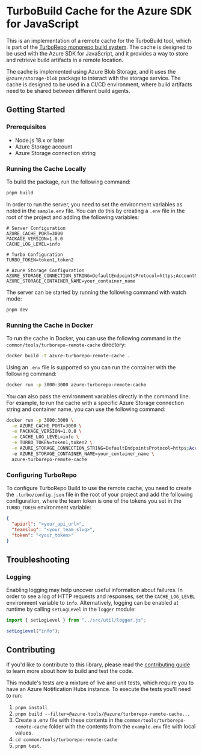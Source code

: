 # TurboBuild Cache for the Azure SDK for JavaScript

This is an implementation of a remote cache for the TurboBuild tool, which is part of the [TurboRepo monorepo build system](https://turbo.build/). The cache is designed to be used with the Azure SDK for JavaScript, and it provides a way to store and retrieve build artifacts in a remote location.

The cache is implemented using Azure Blob Storage, and it uses the `@azure/storage-blob` package to interact with the storage service. The cache is designed to be used in a CI/CD environment, where build artifacts need to be shared between different build agents.

## Getting Started

### Prerequisites

- Node.js 18.x or later
- Azure Storage account
- Azure Storage connection string

### Running the Cache Locally

To build the package, run the following command:

```bash
pnpm build
```

In order to run the server, you need to set the environment variables as noted in the `sample.env` file. You can do this by creating a `.env` file in the root of the project and adding the following variables:

```env
# Server Configuration
AZURE_CACHE_PORT=3000
PACKAGE_VERSION=1.0.0
CACHE_LOG_LEVEL=info

# Turbo Configuration
TURBO_TOKEN=token1,token2

# Azure Storage Configuration
AZURE_STORAGE_CONNECTION_STRING=DefaultEndpointsProtocol=https;AccountName=your_account_name;AccountKey=your_account_key;EndpointSuffix=core.windows.net
AZURE_STORAGE_CONTAINER_NAME=your_container_name
```

The server can be started by running the following command with watch mode:

```bash
pnpm dev
```

### Running the Cache in Docker

To run the cache in Docker, you can use the following command in the `common/tools/turborepo-remote-cache` directory:

```bash
docker build -t azure-turborepo-remote-cache .
```

Using an `.env` file is supported so you can run the container with the following command:

```bash
docker run -p 3000:3000 azure-turborepo-remote-cache
```

You can also pass the environment variables directly in the command line. For example, to run the cache with a specific Azure Storage connection string and container name, you can use the following command:

```bash
docker run -p 3000:3000 \
  -e AZURE_CACHE_PORT=3000 \
  -e PACKAGE_VERSION=1.0.0 \
  -e CACHE_LOG_LEVEL=info \
  -e TURBO_TOKEN=token1,token2 \
  -e AZURE_STORAGE_CONNECTION_STRING=DefaultEndpointsProtocol=https;AccountName=your_account_name;AccountKey=your_account_key;EndpointSuffix=core.windows.net \
  -e AZURE_STORAGE_CONTAINER_NAME=your_container_name \
  azure-turborepo-remote-cache
```

### Configuring TurboRepo

To configure TurboRepo Build to use the remote cache, you need to create the `.turbo/config.json` file in the root of your project and add the following configuration, where the team token is one of the tokens you set in the `TURBO_TOKEN` environment variable:

```json
{
  "apiurl": "<your_api_url>",
  "teamslug": "<your_team_slug>",
  "token": "<your_token>"
}
```

## Troubleshooting

### Logging

Enabling logging may help uncover useful information about failures. In order to see a log of HTTP requests and responses, set the `CACHE_LOG_LEVEL` environment variable to `info`. Alternatively, logging can be enabled at runtime by calling `setLogLevel` in the `logger` module:

```ts snippet:logging
import { setLogLevel } from "../src/util/logger.js";

setLogLevel("info");
```

## Contributing

If you'd like to contribute to this library, please read the [contributing guide](https://github.com/Azure/azure-sdk-for-js/blob/main/CONTRIBUTING.md) to learn more about how to build and test the code.

This module's tests are a mixture of live and unit tests, which require you to have an Azure Notification Hubs instance. To execute the tests you'll need to run:

1. `pnpm install`
2. `pnpm build --filter=@azure-tools/@azure/turborepo-remote-cache...`
3. Create a .env file with these contents in the `common/tools/turborepo-remote-cache` folder with the contents from the `example.env` file with local values.
4. `cd common/tools/turborepo-remote-cache`
5. `pnpm test`.
